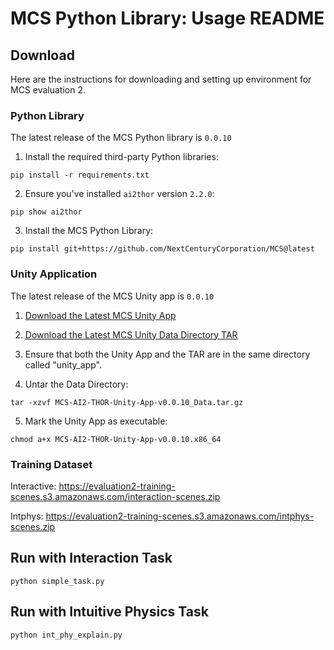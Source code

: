 # MCS Python Library: Usage README

## Download

Here are the instructions for downloading and setting up environment for MCS evaluation 2.

### Python Library

The latest release of the MCS Python library is `0.0.10`

1. Install the required third-party Python libraries:

```
pip install -r requirements.txt
```

2. Ensure you've installed `ai2thor` version `2.2.0`:

```
pip show ai2thor
```

3. Install the MCS Python Library:

```
pip install git+https://github.com/NextCenturyCorporation/MCS@latest
```

### Unity Application

The latest release of the MCS Unity app is `0.0.10`

1. [Download the Latest MCS Unity App](https://github.com/NextCenturyCorporation/MCS/releases/download/0.0.10/MCS-AI2-THOR-Unity-App-v0.0.10.x86_64)

2. [Download the Latest MCS Unity Data Directory TAR](https://github.com/NextCenturyCorporation/MCS/releases/download/0.0.10/MCS-AI2-THOR-Unity-App-v0.0.10_Data.tar.gz)

3. Ensure that both the Unity App and the TAR are in the same directory called "unity_app".

4. Untar the Data Directory:

```
tar -xzvf MCS-AI2-THOR-Unity-App-v0.0.10_Data.tar.gz
```

5. Mark the Unity App as executable:

```
chmod a+x MCS-AI2-THOR-Unity-App-v0.0.10.x86_64
```

### Training Dataset

Interactive:
https://evaluation2-training-scenes.s3.amazonaws.com/interaction-scenes.zip

Intphys:
https://evaluation2-training-scenes.s3.amazonaws.com/intphys-scenes.zip


## Run with Interaction Task

```
python simple_task.py
```

## Run with Intuitive Physics Task

```
python int_phy_explain.py
```
